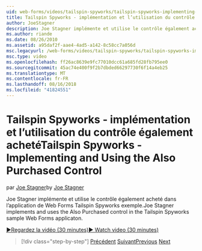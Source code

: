 ```yaml
---
uid: web-forms/videos/tailspin-spyworks/tailspin-spyworks-implementing-and-using-the-also-purchased-control
title: Tailspin Spyworks - implémentation et l’utilisation du contrôle également acheté | Microsoft Docs
author: JoeStagner
description: Joe Stagner implémente et utilise le contrôle également acheté dans l’application Web Forms Tailspin Spyworks.
ms.author: riande
ms.date: 08/26/2010
ms.assetid: a95daf2f-aae4-4ad5-a142-8c58cc7a056d
msc.legacyurl: /web-forms/videos/tailspin-spyworks/tailspin-spyworks-implementing-and-using-the-also-purchased-control
msc.type: video
ms.openlocfilehash: ff26ac8639e9fc77010dcc61a685fd28fb795ee0
ms.sourcegitcommit: 45ac74e400f9f2b7dbded66297730f6f14a4eb25
ms.translationtype: MT
ms.contentlocale: fr-FR
ms.lasthandoff: 08/16/2018
ms.locfileid: "41824551"
---
```

<a name="tailspin-spyworks---implementing-and-using-the-also-purchased-control"></a><span data-ttu-id="74b35-103">Tailspin Spyworks - implémentation et l’utilisation du contrôle également acheté</span><span class="sxs-lookup"><span data-stu-id="74b35-103">Tailspin Spyworks - Implementing and Using the Also Purchased Control</span></span>
====================
<span data-ttu-id="74b35-104">par [Joe Stagner](https://github.com/JoeStagner)</span><span class="sxs-lookup"><span data-stu-id="74b35-104">by [Joe Stagner](https://github.com/JoeStagner)</span></span>

<span data-ttu-id="74b35-105">Joe Stagner implémente et utilise le contrôle également acheté dans l’application de Web Forms Tailspin Spyworks exemple.</span><span class="sxs-lookup"><span data-stu-id="74b35-105">Joe Stagner implements and uses the Also Purchased control in the Tailspin Spyworks sample Web Forms applicaton.</span></span>

[<span data-ttu-id="74b35-106">&#9654;Regardez la vidéo (30 minutes)</span><span class="sxs-lookup"><span data-stu-id="74b35-106">&#9654; Watch video (30 minutes)</span></span>](https://channel9.msdn.com/Blogs/ASP-NET-Site-Videos/tailspin-spyworks-implementing-and-using-the-also-purchased-control)

> [!div class="step-by-step"]
> <span data-ttu-id="74b35-107">[Précédent](tailspin-spyworks-creating-and-using-the-popular-products-control.md)
> [Suivant](tailspin-spyworks-intro-ui-and-edm.md)</span><span class="sxs-lookup"><span data-stu-id="74b35-107">[Previous](tailspin-spyworks-creating-and-using-the-popular-products-control.md)
[Next](tailspin-spyworks-intro-ui-and-edm.md)</span></span>
